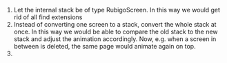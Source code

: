 1. Let the internal stack be of type RubigoScreen. 
In this way we would get rid of all find extensions
2. Instead of converting one screen to a stack, convert the whole stack at once.
In this way we would be able to compare the old stack to the new stack and adjust the animation accordingly. 
Now, e.g. when a screen in between is deleted, the same page would animate again on top.
3. 